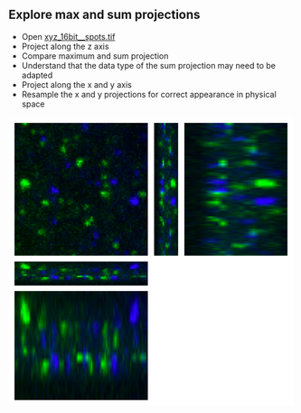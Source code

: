 ## Explore max and sum projections
- Open [xyz_16bit__spots.tif](https://github.com/NEUBIAS/training-resources/raw/master/image_data/xyz_16bit__spots.tif)
- Project along the z axis
- Compare maximum and sum projection
- Understand that the data type of the sum projection may need to be adapted
- Project along the x and y axis
- Resample the x and y projections for correct appearance in physical space

![](/figures/projections_activity.png)

